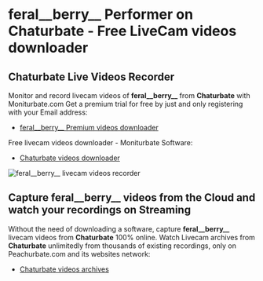 # feral__berry__ Performer on Chaturbate - Free LiveCam videos downloader

## Chaturbate Live Videos Recorder

Monitor and record livecam videos of **feral__berry__** from **Chaturbate** with Moniturbate.com
Get a premium trial for free by just and only registering with your Email address:
* [feral__berry__ Premium videos downloader](https://moniturbate.com/request-demo-licence-key.html)

Free livecam videos downloader - Moniturbate Software:
* [Chaturbate videos downloader](https://moniturbate.com/moniturbate-download-software.html)

![feral__berry__ livecam videos recorder](https://peachurnet.com/templates/moniturbate-software.png)


## Capture feral__berry__ videos from the Cloud and watch your recordings on Streaming

Without the need of downloading a software, capture **feral__berry__** livecam videos from **Chaturbate** 100% online.
Watch Livecam archives from **Chaturbate** unlimitedly from thousands of existing recordings, only on Peachurbate.com and its websites network:
* [Chaturbate videos archives](https://peachurnet.com/)